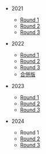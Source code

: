 -   2021
    -   [Round 1](https://sorahisa-rank.github.io/sh-pcsh/2021/day1/ranking.jpg)
    -   [Round 2](https://sorahisa-rank.github.io/sh-pcsh/2021/day2/ranking.jpg)
    -   [Round 3](https://sorahisa-rank.github.io/sh-pcsh/2021/day3/ranking.jpg)

-   2022
    -   [Round 1](https://sorahisa-rank.github.io/sh-pcsh/2022/day1/ranking/)
    -   [Round 2](https://sorahisa-rank.github.io/sh-pcsh/2022/day2/ranking/)
    -   [Round 3](https://sorahisa-rank.github.io/sh-pcsh/2022/day3/ranking/)
    -   [合併版](https://sorahisa-rank.github.io/sh-pcsh/2022/ranking/)

-   2023
    -   [Round 1](https://sorahisa-rank.github.io/sh-pcsh/2023/day1/ranking/)
    -   [Round 2](https://sorahisa-rank.github.io/sh-pcsh/2023/day2/ranking/)
    -   [Round 3](https://sorahisa-rank.github.io/sh-pcsh/2023/day3/ranking/)

-   2024
    -   Round 1
    -   [Round 2](https://sorahisa-rank.github.io/sh-pcsh/2024/day2/ranking/)
    -   [Round 3](https://sorahisa-rank.github.io/sh-pcsh/2024/day3/ranking/)
